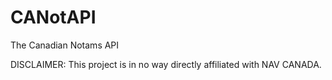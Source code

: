 # CANotAPI
The Canadian Notams API

DISCLAIMER: This project is in no way directly affiliated with NAV CANADA.
